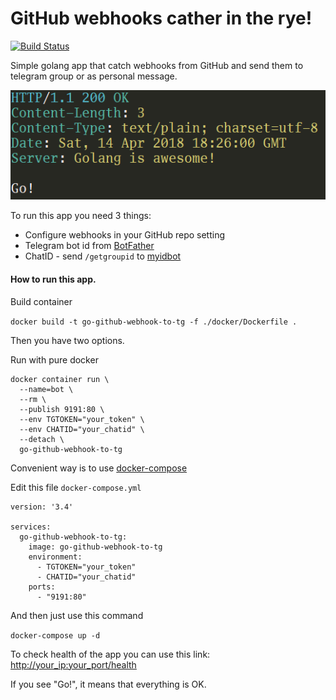 # GitHub webhooks cather in the rye!

[![Build Status](https://travis-ci.org/mxssl/go-github-webhook-to-tg.svg?branch=master)](https://travis-ci.org/mxssl/go-github-webhook-to-tg)

Simple golang app that catch webhooks from GitHub and send them to telegram group or as personal message.

![logo](https://raw.githubusercontent.com/mxssl/go-github-webhook-to-tg/master/img/C.png)

To run this app you need 3 things:
*  Configure webhooks in your GitHub repo setting
*  Telegram bot id from [BotFather](https://t.me/BotFather)
*  ChatID - send `/getgroupid` to [myidbot](https://t.me/myidbot)

#### How to run this app.

Build container

`docker build -t go-github-webhook-to-tg -f ./docker/Dockerfile .`

Then you have two options. 

Run with pure docker

```
docker container run \
  --name=bot \
  --rm \
  --publish 9191:80 \
  --env TGTOKEN="your_token" \
  --env CHATID="your_chatid" \
  --detach \
  go-github-webhook-to-tg
```

Convenient way is to use [docker-compose](https://docs.docker.com/compose/)

Edit this file `docker-compose.yml`

```
version: '3.4'

services:
  go-github-webhook-to-tg:
    image: go-github-webhook-to-tg
    environment:
      - TGTOKEN="your_token"
      - CHATID="your_chatid"
    ports:
      - "9191:80"
```

And then just use this command

`docker-compose up -d`

To check health of the app you can use this link:
[http://your_ip:your_port/health](http://your_ip:your_port/health)

If you see "Go!", it means that everything is OK.
